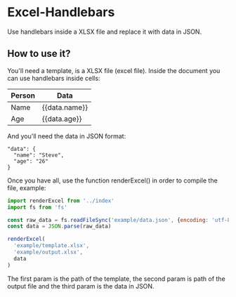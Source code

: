 # Excel-Handlebars
Use handlebars inside a XLSX file and replace it with data in JSON.

## How to use it?

You'll need a template, is a XLSX file (excel file). Inside the document you can use handlebars inside cells:

| Person | Data |
| ------------- | ------------- |
| Name  | {{data.name}}  |
| Age  | {{data.age}}  |

And you'll need the data in JSON format:

```
"data": {
  "name": "Steve",
  "age": "26"
}
```

Once you have all, use the function renderExcel() in order to compile the file, example:
```js
import renderExcel from '../index'
import fs from 'fs'

const raw_data = fs.readFileSync('example/data.json', {encoding: 'utf-8'})
const data = JSON.parse(raw_data)

renderExcel(
  'example/template.xlsx',
  'example/output.xlsx',
  data
)
```
The first param is the path of the template, the second param is path of the output file and the third param is the data in JSON. 
